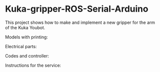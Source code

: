 # Kuka-gripper-ROS-Serial-Arduino

This project shows how to make and implement a new gripper for the arm of the Kuka Youbot.

Models with printing:

Electrical parts:

Codes and controller:

Instructions for the service:
